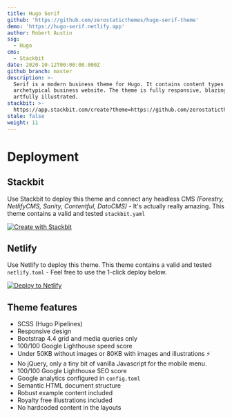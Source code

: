 ```yaml
---
title: Hugo Serif
github: 'https://github.com/zerostaticthemes/hugo-serif-theme'
demo: 'https://hugo-serif.netlify.app'
author: Robert Austin
ssg:
  - Hugo
cms:
  - Stackbit
date: 2020-10-12T00:00:00.000Z
github_branch: master
description: >-
  Serif is a modern business theme for Hugo. It contains content types for the
  archetypical business website. The theme is fully responsive, blazing fast and
  artfully illustrated.
stackbit: >-
  https://app.stackbit.com/create?theme=https://github.com/zerostaticthemes/hugo-serif-theme
stale: false
weight: 11
---
```


# Deployment

## Stackbit

Use Stackbit to deploy this theme and connect any headless CMS _(Forestry, NetlifyCMS, Sanity, Contentful, DatoCMS)_ - It's actually really amazing. This theme contains a valid and tested `stackbit.yaml`

[![Create with Stackbit](https://assets.stackbit.com/badge/create-with-stackbit.svg)](https://app.stackbit.com/create?theme=https://github.com/zerostaticthemes/hugo-serif-theme)

## Netlify

Use Netlify to deploy this theme. This theme contains a valid and tested `netlify.toml` - Feel free to use the 1-click deploy below.

[![Deploy to Netlify](https://www.netlify.com/img/deploy/button.svg)](https://app.netlify.com/start/deploy?repository=https://github.com/zerostaticthemes/hugo-serif-theme)

## Theme features

- SCSS (Hugo Pipelines)
- Responsive design
- Bootstrap 4.4 grid and media queries only
- 100/100 Google Lighthouse speed score
- Under 50KB without images or 80KB with images and illustrations ⚡
- No jQuery, only a tiny bit of vanilla Javascript for the mobile menu.
- 100/100 Google Lighthouse SEO score
- Google analytics configured in `config.toml`
- Semantic HTML document structure
- Robust example content included
- Royalty free illustrations included
- No hardcoded content in the layouts
